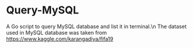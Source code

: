 # Query-MySQL
A Go script to query MySQL database and list it in terminal.\n
The dataset used in MySQL database was taken from https://www.kaggle.com/karangadiya/fifa19
